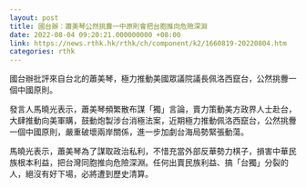 ```yaml
---
layout: post
title: 國台辦：蕭美琴公然挑釁一中原則會把台胞推向危險深淵
date: 2022-08-04 09:20:21.000000000 +08:00
link: https://news.rthk.hk/rthk/ch/component/k2/1660819-20220804.htm
categories: rthk
---
```


國台辦批評來自台北的蕭美琴，極力推動美國眾議院議長佩洛西竄台，公然挑釁一個中國原則。

發言人馬曉光表示，蕭美琴頻繁散布謀「獨」言論，賣力策動美方政界人士赴台，大肆推動向美軍購，鼓動炮製涉台消極法案，近期極力推動佩洛西竄台，公然挑釁一個中國原則，嚴重破壞兩岸關係，進一步加劇台海局勢緊張動蕩。

馬曉光表示，蕭美琴為了謀取政治私利，不惜充當外部反華勢力棋子，損害中華民族根本利益，把台灣同胞推向危險深淵。任何出賣民族利益、搞「台獨」分裂的人，絕沒有好下場，必將遭到歷史清算。

